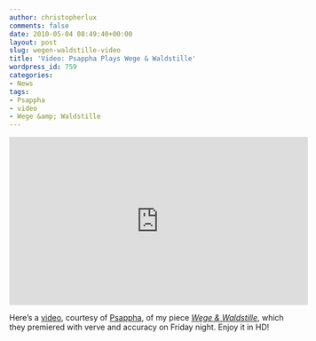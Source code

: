```yaml
---
author: christopherlux
comments: false
date: 2010-05-04 08:49:40+00:00
layout: post
slug: wegen-waldstille-video
title: 'Video: Psappha Plays Wege & Waldstille'
wordpress_id: 759
categories:
- News
tags:
- Psappha
- video
- Wege &amp; Waldstille
---
```


<p class="embed-container"><iframe width="538" height="303" src="https://www.youtube-nocookie.com/embed/Pxn2TUK9760?rel=0" frameborder="0" allowfullscreen></iframe></p>

Here’s a [video](http://www.youtube.com/watch?v=Pxn2TUK9760), courtesy of [Psappha](http://www.psappha.com/), of my piece [_Wege & Waldstille_](http://www.chrisswithinbank.net/2010/04/wegen-und-waldstille/), which they premiered with verve and accuracy on Friday night. Enjoy it in HD!
